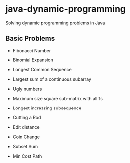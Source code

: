 # java-dynamic-programming

Solving dynamic programming problems in Java

## Basic Problems

* Fibonacci Number
* Binomial Expansion
* Longest Common Sequence
* Largest sum of a continuous subarray
* Ugly numbers
* Maximum size square sub-matrix with all 1s
* Longest increasing subsequence
* Cutting a Rod

* Edit distance
* Coin Change
* Subset Sum
* Min Cost Path
